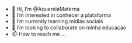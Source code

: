 - 👋 Hi, I’m @AquarelaMaterna  
- 👀 I’m interested in conhecer a plataforma
- 🌱 I’m currently learning  midias sociais
- 💞️  I’m looking to collaborate on  minha educação
- 📫 How to reach me ...
   
<!---
AquarelaMaterna/AquarelaMaterna is a ✨ special ✨ repository because its `README.md` (this file) appears on your GitHub profile.
You can click the Preview link to take a look at your changes.
--->

